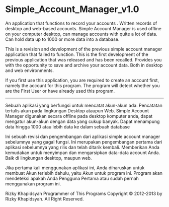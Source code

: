 # Simple_Account_Manager_v1.0
An application that functions to record your accounts . Written records of desktop and web-based accounts. Simple Account Manager is used offline on your computer desktop, can manage accounts with quite a lot of data. Can hold data up to 1000 or more data into a database.

This is a revision and development of the previous simple account manager application that failed to function. This is the first development of the previous application that was released and has been recalled. Provides you with the opportunity to save and archive your account data. Both in desktop and web environments.

If you first use this application, you are required to create an account first, namely the account for this program. The program will detect whether you are the First User or have already used this program.

_____________________________________________________________

Sebuah aplikasi yang berfungsi untuk mencatat akun-akun ada. Pencatatan tertulis akun pada lingkungan Desktop ataupun Web. Simple Account Manager digunakan secara offline pada desktop komputer anda, dapat mengatur akun-akun dengan data yang cukup banyak. Dapat menampung data hingga 1000 atau lebih data ke dalam sebuah database

Ini sebuah revisi dan pengembangan dari aplikasi simple account manager sebelumnya yang gagal fungsi. Ini merupakan pengembangan pertama dari aplikasi sebelumnya yang rilis dan telah ditarik kembali. Memberikan Anda kemudakan untuk menyimpan dan mengarsipkan data-data account Anda. Baik di lingkungan desktop, maupun web. 

Jika pertama kali menggunakan aplikasi ini, Anda diharuskan untuk membuat Akun terlebih dahulu, yaitu Akun untuk program ini. Program akan mendeteksi apakah Anda Pengguna Pertama atau sudah pernah menggunakan program ini.


Rizky Khapidsyah
Programmer of This Programs
Copyright © 2012-2013 by Rizky Khapidsyah.
All Right Reserved.

